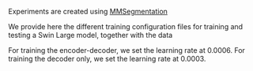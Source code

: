 Experiments are created using [MMSegmentation](https://github.com/open-mmlab/mmsegmentation)

We provide here the different training configuration files for training and testing a Swin Large model, together with the data 


For training the encoder-decoder, we set the learning rate at 0.0006.
For training the decoder only, we set the learning rate at 0.0003.

